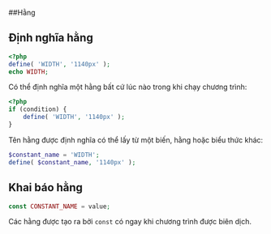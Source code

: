 ##Hằng

## Định nghĩa hằng

```php
<?php
define( 'WIDTH', '1140px' );
echo WIDTH;
```

Có thể định nghĩa một hằng bất cứ lúc nào trong khi chạy chương trình:

```php
<?php
if (condition) {
    define( 'WIDTH', '1140px' );
}
```

Tên hằng được định nghĩa có thể lấy từ một biến, hằng hoặc biểu thức khác:

```php
$constant_name = 'WIDTH';
define( $constant_name, '1140px' );
```

## Khai báo hằng

```php
const CONSTANT_NAME = value;
```

Các hằng được tạo ra bởi `const` có ngay khi chương trình được biên dịch.